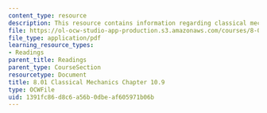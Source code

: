```yaml
---
content_type: resource
description: This resource contains information regarding classical mechanics.
file: https://ol-ocw-studio-app-production.s3.amazonaws.com/courses/8-01sc-classical-mechanics-fall-2016/1391fc86d8c6a56b0dbeaf605971b06b_MIT8_01F16_chapter10.9.pdf
file_type: application/pdf
learning_resource_types:
- Readings
parent_title: Readings
parent_type: CourseSection
resourcetype: Document
title: 8.01 Classical Mechanics Chapter 10.9
type: OCWFile
uid: 1391fc86-d8c6-a56b-0dbe-af605971b06b
---
```

